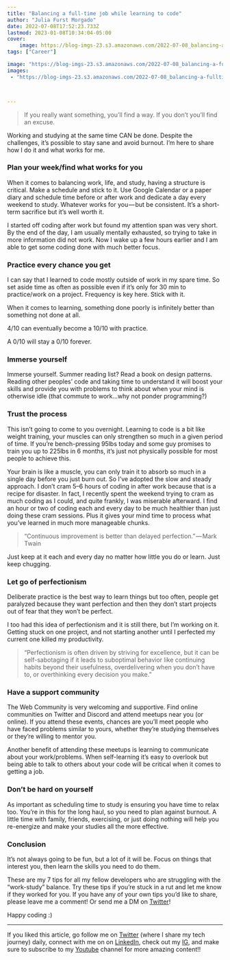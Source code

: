 ```yaml
---
title: "Balancing a full-time job while learning to code"
author: "Julia Furst Morgado"
date: 2022-07-08T17:52:23.733Z
lastmod: 2023-01-08T10:34:04-05:00
cover:
    image: https://blog-imgs-23.s3.amazonaws.com/2022-07-08_balancing-a-fulltime-job-while-learning-to-code_0.png
tags: ["Career"]

image: "https://blog-imgs-23.s3.amazonaws.com/2022-07-08_balancing-a-fulltime-job-while-learning-to-code_0.png" 
images:
 - "https://blog-imgs-23.s3.amazonaws.com/2022-07-08_balancing-a-fulltime-job-while-learning-to-code_0.png"



---
```


> If you really want something, you’ll find a way. If you don’t you’ll find an excuse.

Working and studying at the same time CAN be done. Despite the challenges, it’s possible to stay sane and avoid burnout. I’m here to share how I do it and what works for me.

### Plan your week/find what works for you

When it comes to balancing work, life, and study, having a structure is critical. Make a schedule and stick to it. Use Google Calendar or a paper diary and schedule time before or after work and dedicate a day every weekend to study. Whatever works for you — but be consistent. It’s a short-term sacrifice but it’s well worth it.

I started off coding after work but found my attention span was very short. By the end of the day, I am usually mentally exhausted, so trying to take in more information did not work. Now I wake up a few hours earlier and I am able to get some coding done with much better focus.

### Practice every chance you get

I can say that I learned to code mostly outside of work in my spare time. So set aside time as often as possible even if it’s only for 30 min to practice/work on a project. Frequency is key here. Stick with it.

When it comes to learning, something done poorly is infinitely better than something not done at all.

4/10 can eventually become a 10/10 with practice.

A 0/10 will stay a 0/10 forever.

### Immerse yourself

Immerse yourself. Summer reading list? Read a book on design patterns. Reading other peoples’ code and taking time to understand it will boost your skills and provide you with problems to think about when your mind is otherwise idle (that commute to work…why not ponder programming?)

### Trust the process

This isn’t going to come to you overnight. Learning to code is a bit like weight training, your muscles can only strengthen so much in a given period of time. If you’re bench-pressing 95lbs today and some guy promises to train you up to 225lbs in 6 months, it’s just not physically possible for most people to achieve this.

Your brain is like a muscle, you can only train it to absorb so much in a single day before you just burn out. So I’ve adopted the slow and steady approach. I don’t cram 5–6 hours of coding in after work because that is a recipe for disaster. In fact, I recently spent the weekend trying to cram as much coding as I could, and quite frankly, I was miserable afterward. I find an hour or two of coding each and every day to be much healthier than just doing these cram sessions. Plus it gives your mind time to process what you’ve learned in much more manageable chunks.

> “Continuous improvement is better than delayed perfection.” — Mark Twain

Just keep at it each and every day no matter how little you do or learn. Just keep chugging.

### Let go of perfectionism

Deliberate practice is the best way to learn things but too often, people get paralyzed because they want perfection and then they don’t start projects out of fear that they won’t be perfect.

I too had this idea of perfectionism and it is still there, but I’m working on it. Getting stuck on one project, and not starting another until I perfected my current one killed my productivity.

> “Perfectionism is often driven by striving for excellence, but it can be self-sabotaging if it leads to suboptimal behavior like continuing habits beyond their usefulness, overdelivering when you don’t have to, or overthinking every decision you make.”

### Have a support community

The Web Community is very welcoming and supportive. Find online communities on Twitter and Discord and attend meetups near you (or online). If you attend these events, chances are you’ll meet people who have faced problems similar to yours, whether they’re studying themselves or they’re willing to mentor you.

Another benefit of attending these meetups is learning to communicate about your work/problems. When self-learning it’s easy to overlook but being able to talk to others about your code will be critical when it comes to getting a job.

### Don’t be hard on yourself

As important as scheduling time to study is ensuring you have time to relax too. You’re in this for the long haul, so you need to plan against burnout. A little time with family, friends, exercising, or just doing nothing will help you re-energize and make your studies all the more effective.

### Conclusion

It’s not always going to be fun, but a lot of it will be. Focus on things that interest you, then learn the skills you need to do them.

These are my 7 tips for all my fellow developers who are struggling with the “work-study” balance. Try these tips if you’re stuck in a rut and let me know if they worked for you. If you have any of your own tips you’d like to share, please leave me a comment! Or send me a DM on [Twitter](https://twitter.com/juliafmorgado)!

Happy coding :)

***
If you liked this article, go follow me on [Twitter](https://twitter.com/juliafmorgado) (where I share my tech journey) daily, connect with me on on [LinkedIn](https://www.linkedin.com/in/juliafmorgado/), check out my [IG](https://www.instagram.com/juliafmorgado/), and make sure to subscribe to my [Youtube](https://www.youtube.com/c/JuliaFMorgado) channel for more amazing content!!
